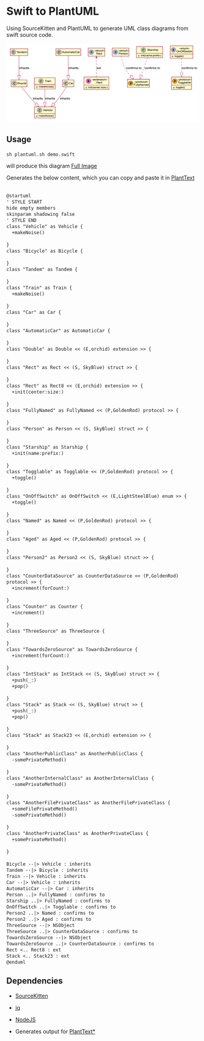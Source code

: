 # Swift to PlantUML

Using SourceKitten and PlantUML to generate UML class diagrams from swift source code.


![Class diagram output without relationship](screenshot.png)

## Usage


`sh plantuml.sh demo.swift`

will produce this diagram [Full Image](https://www.plantuml.com/plantuml/svg/hLPBRzim3BxhLmYzBCNQ7BhB41H1qzTGe4k3EXYmNGPLPc8jUXYIl3PRzzydoNOYnMtc0hia5Fdn4qM9fD6PiKJRId3q3cVphxTNxdToFqS5om63AEqQ2n0Fe0qoAoPBeed0fY2vUcHoYHU46zYuNaql4UN467pm1Gf6EHnWOd0Zuzy8u_U2h62gc8718K9_MlWve-iMtiWElhNFYSn117CjfbPDcAoDNjgtqGNH0UZ-4uf9PPKWbj4M42iIvAMg7ff8Qn6VdkB1rP7Ir2Nj4CEJ1McOadWyJXplWThWveNWb1tXRBK-vnKSOcDrvTJxV3xktycTcKbc1nIa1Jqox1UCugDVLvolfqH07XYtoq0xE_gaU0xoNZdcKYkhgEAxuSpSEr1rfcknvp4ozyXCmShWsIwYaAKBOrHgMB2d9EIvMYuvQTEzMVqhO4ThFJQz-ZjvjrXaZypI8j15woQnjsnPsCm2yFem82knZt6Rp3VcSR9i_BpmrlIVHFa_wNa15whoZ-AIM9AfIjCweHrjZyGoIJK8zyG62wK3GN9Z3MLCl-kNN72X0QA8edLQuUgHwDny0wrYzAwsLuWtqjqneQj0qIxsvj5nbfKf1jyTZvTLcHnYo_Q_gKu-z6qk4wbi0Nhc6f9hMLvNlw-EEiHmR9I0cMO_YONFO0kL9r4qNZV-zYJX7Rh4y0R2QyPRK8TprrRdojD6bWrrtnrVs-tbdLwWG-qqEZv-7cycsGWpwLYODQWPHy7SOcDp64YlEVlPyfej6K01v8K8q7JWuT2PecO-mbJ91TF2OAlGfjdkXyMzC22tlJO5jcqdW5vYIW2XlQNskCB3gQRPtSCFFn4JKt3lzgSThaxzxp9s0Bruwm4z73PJT-JB3ZMrxRHjQTRwCv2v_tv2Vm40)

Generates the below content, which you can copy and paste it in [PlantText](https://www.planttext.com/?text=hLPBRzim3BxhLmYzBCNQ7BhB41H1qzTGe4k3EXYmNGPLPc8jUXYIl3PRzzydoNOYnMtc0hia5Fdn4qM9fD6PiKJRId3q3cVphxTNxdToFqS5om63AEqQ2n0Fe0qoAoPBeed0fY2vUcHoYHU46zYuNaql4UN467pm1Gf6EHnWOd0Zuzy8u_U2h62gc8718K9_MlWve-iMtiWElhNFYSn117CjfbPDcAoDNjgtqGNH0UZ-4uf9PPKWbj4M42iIvAMg7ff8Qn6VdkB1rP7Ir2Nj4CEJ1McOadWyJXplWThWveNWb1tXRBK-vnKSOcDrvTJxV3xktycTcKbc1nIa1Jqox1UCugDVLvolfqH07XYtoq0xE_gaU0xoNZdcKYkhgEAxuSpSEr1rfcknvp4ozyXCmShWsIwYaAKBOrHgMB2d9EIvMYuvQTEzMVqhO4ThFJQz-ZjvjrXaZypI8j15woQnjsnPsCm2yFem82knZt6Rp3VcSR9i_BpmrlIVHFa_wNa15whoZ-AIM9AfIjCweHrjZyGoIJK8zyG62wK3GN9Z3MLCl-kNN72X0QA8edLQuUgHwDny0wrYzAwsLuWtqjqneQj0qIxsvj5nbfKf1jyTZvTLcHnYo_Q_gKu-z6qk4wbi0Nhc6f9hMLvNlw-EEiHmR9I0cMO_YONFO0kL9r4qNZV-zYJX7Rh4y0R2QyPRK8TprrRdojD6bWrrtnrVs-tbdLwWG-qqEZv-7cycsGWpwLYODQWPHy7SOcDp64YlEVlPyfej6K01v8K8q7JWuT2PecO-mbJ91TF2OAlGfjdkXyMzC22tlJO5jcqdW5vYIW2XlQNskCB3gQRPtSCFFn4JKt3lzgSThaxzxp9s0Bruwm4z73PJT-JB3ZMrxRHjQTRwCv2v_tv2Vm40)

```

@startuml
' STYLE START
hide empty members
skinparam shadowing false
' STYLE END
class "Vehicle" as Vehicle {
  +makeNoise()

}
class "Bicycle" as Bicycle {

}
class "Tandem" as Tandem {

}
class "Train" as Train {
  +makeNoise()

}
class "Car" as Car {

}
class "AutomaticCar" as AutomaticCar {

}
class "Double" as Double << (E,orchid) extension >> {

}
class "Rect" as Rect << (S, SkyBlue) struct >> {

}
class "Rect" as Rect8 << (E,orchid) extension >> {
  +init(center:size:)

}
class "FullyNamed" as FullyNamed << (P,GoldenRod) protocol >> {

}
class "Person" as Person << (S, SkyBlue) struct >> {

}
class "Starship" as Starship {
  +init(name:prefix:)

}
class "Togglable" as Togglable << (P,GoldenRod) protocol >> {
  +toggle()

}
class "OnOffSwitch" as OnOffSwitch << (E,LightSteelBlue) enum >> {
  +toggle()

}
class "Named" as Named << (P,GoldenRod) protocol >> {

}
class "Aged" as Aged << (P,GoldenRod) protocol >> {

}
class "Person2" as Person2 << (S, SkyBlue) struct >> {

}
class "CounterDataSource" as CounterDataSource << (P,GoldenRod) protocol >> {
  +increment(forCount:)

}
class "Counter" as Counter {
  +increment()

}
class "ThreeSource" as ThreeSource {

}
class "TowardsZeroSource" as TowardsZeroSource {
  +increment(forCount:)

}
class "IntStack" as IntStack << (S, SkyBlue) struct >> {
  +push(_:)
  +pop()

}
class "Stack" as Stack << (S, SkyBlue) struct >> {
  +push(_:)
  +pop()

}
class "Stack" as Stack23 << (E,orchid) extension >> {

}
class "AnotherPublicClass" as AnotherPublicClass {
  -somePrivateMethod()

}
class "AnotherInternalClass" as AnotherInternalClass {
  -somePrivateMethod()

}
class "AnotherFilePrivateClass" as AnotherFilePrivateClass {
  +someFilePrivateMethod()
  -somePrivateMethod()

}
class "AnotherPrivateClass" as AnotherPrivateClass {
  +somePrivateMethod()

}

Bicycle --|> Vehicle : inherits
Tandem --|> Bicycle : inherits
Train --|> Vehicle : inherits
Car --|> Vehicle : inherits
AutomaticCar --|> Car : inherits
Person ..|> FullyNamed : confirms to
Starship ..|> FullyNamed : confirms to
OnOffSwitch ..|> Togglable : confirms to
Person2 ..|> Named : confirms to
Person2 ..|> Aged : confirms to
ThreeSource --|> NSObject 
ThreeSource ..|> CounterDataSource : confirms to
TowardsZeroSource --|> NSObject 
TowardsZeroSource ..|> CounterDataSource : confirms to
Rect <.. Rect8 : ext
Stack <.. Stack23 : ext
@enduml

```

## Dependencies


* [SourceKitten](https://github.com/jpsim/SourceKitten)
* [jq](https://github.com/stedolan/jq)
* [NodeJS](https://nodejs.org/en/)


* Generates output for [PlantText*](https://www.planttext.com/)
